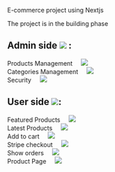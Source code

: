E-commerce project using Nextjs <br />

The project is in the building phase <br />

## Admin side ![](https://geps.dev/progress/70) :
Products Management  &nbsp; &nbsp;    ![](https://geps.dev/progress/100) <br />
Categories Management  &nbsp; &nbsp;   ![](https://geps.dev/progress/100) <br />
Security  &nbsp; &nbsp;   ![](https://geps.dev/progress/0) <br />

## User side ![](https://geps.dev/progress/0):  <br />
Featured Products &nbsp; &nbsp; ![](https://geps.dev/progress/0)  <br />
Latest Products   &nbsp; &nbsp;  ![](https://geps.dev/progress/0)  <br />
Add to cart   &nbsp; &nbsp;  ![](https://geps.dev/progress/0)  <br />
Stripe checkout  &nbsp; &nbsp;   ![](https://geps.dev/progress/0)  <br />
Show orders &nbsp; &nbsp;    ![](https://geps.dev/progress/0)  <br />
Product Page   &nbsp; &nbsp;  ![](https://geps.dev/progress/0)  <br />



